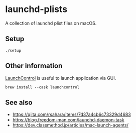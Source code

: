 # launchd-plists
A collection of launchd plist files on macOS.

## Setup
```shell
./setup
```

## Other information
[LaunchControl](https://www.soma-zone.com/LaunchControl/) is useful to launch application via GUI.

```shell
brew install --cask launchcontrol
```

## See also
* https://qiita.com/rsahara/items/7d37a4cb6c73329d4683
* https://blog.freedom-man.com/launchd-daemon-task
* https://dev.classmethod.jp/articles/mac-launch-agents/
